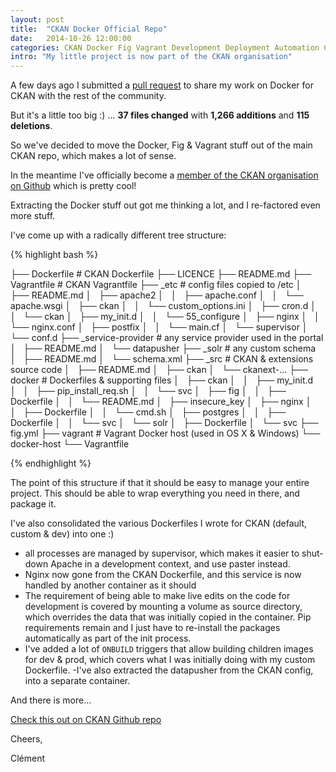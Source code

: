 ```yaml
---
layout: post
title:  "CKAN Docker Official Repo"
date:   2014-10-26 12:00:00
categories: CKAN Docker Fig Vagrant Development Deployment Automation Community
intro: "My little project is now part of the CKAN organisation"
---
```


A few days ago I submitted a [pull request](https://github.com/ckan/ckan/pull/1991) to share my work on Docker for CKAN with the rest of the community.

But it's a little too big :) ...
<strong>37 files changed</strong> with <strong class="text-success">1,266 additions</strong> and <strong class="text-danger">115 deletions</strong>.

So we've decided to move the Docker, Fig & Vagrant stuff out of the main CKAN repo, which makes a lot of sense.

In the meantime I've officially become a [member of the CKAN organisation on Github](https://github.com/orgs/ckan/people) which is pretty cool!

Extracting the Docker stuff out got me thinking a lot, and I re-factored even more stuff.

I've come up with a radically different tree structure:

{% highlight bash %}

├── Dockerfile 			# CKAN Dockerfile
├── LICENCE
├── README.md
├── Vagrantfile			# CKAN Vagrantfile
├── _etc 			# config files copied to /etc
│   ├── README.md
│   ├── apache2
│   │   ├── apache.conf
│   │   └── apache.wsgi
│   ├── ckan
│   │   └── custom_options.ini
│   ├── cron.d
│   │   └── ckan
│   ├── my_init.d
│   │   └── 55_configure
│   ├── nginx
│   │   └── nginx.conf
│   ├── postfix
│   │   └── main.cf
│   └── supervisor
│       └── conf.d
├── _service-provider 		# any service provider used in the portal
│   ├── README.md
│   └── datapusher
├── _solr			# any custom schema
│   ├── README.md
│   └── schema.xml
├── _src 			# CKAN & extensions source code
│   ├── README.md
│   ├── ckan
│   └── ckanext-...
├── docker 			# Dockerfiles & supporting files
│   ├── ckan
│   │   ├── my_init.d
│   │   ├── pip_install_req.sh
│   │   └── svc
│   ├── fig
│   │   ├── Dockerfile
│   │   └── README.md
│   ├── insecure_key
│   ├── nginx
│   │   ├── Dockerfile
│   │   └── cmd.sh
│   ├── postgres
│   │   ├── Dockerfile
│   │   └── svc
│   └── solr
│       ├── Dockerfile
│       └── svc
├── fig.yml
├── vagrant			# Vagrant Docker host (used in OS X & Windows)
└── docker-host
    └── Vagrantfile

{% endhighlight %}

The point of this structure if that it should be easy to manage your entire project.
This should be able to wrap everything you need in there, and package it.

I've also consolidated the various Dockerfiles I wrote for CKAN (default, custom & dev) into one :)

- all processes are managed by supervisor, which makes it easier to shut-down Apache in a development context, and use paster instead.
- Nginx now gone from the CKAN Dockerfile, and this service is now handled by another container as it should
- The requirement of being able to make live edits on the code for development is covered by mounting a volume as source directory, which overrides the data that was initially copied in the container. Pip requirements remain and I just have to re-install the packages automatically as part of the init process.
- I've added a lot of `ONBUILD` triggers that allow building children images for dev & prod, which covers what I was initially doing with my custom Dockerfile.
-I've also extracted the datapusher from the CKAN config, into a separate container.

And there is more...

<p class="well text-center">
	<a href="https://github.com/ckan/ckan-docker">Check this out on CKAN Github repo</a>
</p>

Cheers,

Clément
